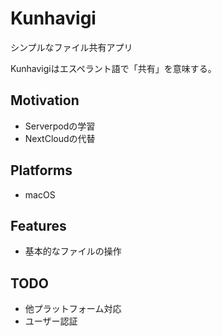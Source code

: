 # Kunhavigi

シンプルなファイル共有アプリ

Kunhavigiはエスペラント語で「共有」を意味する。

## Motivation

- Serverpodの学習
- NextCloudの代替

## Platforms

- macOS

## Features

- 基本的なファイルの操作

## TODO

- 他プラットフォーム対応
- ユーザー認証
